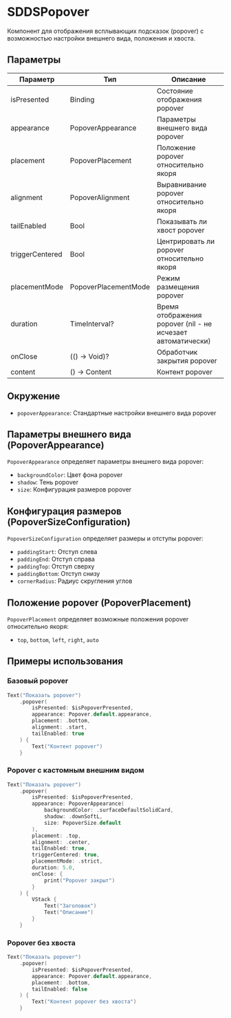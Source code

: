 # SDDSPopover

Компонент для отображения всплывающих подсказок (popover) с возможностью настройки внешнего вида, положения и хвоста.

## Параметры

| Параметр | Тип | Описание |
|----------|-----|-----------|
| isPresented | Binding<Bool> | Состояние отображения popover |
| appearance | PopoverAppearance | Параметры внешнего вида popover |
| placement | PopoverPlacement | Положение popover относительно якоря |
| alignment | PopoverAlignment | Выравнивание popover относительно якоря |
| tailEnabled | Bool | Показывать ли хвост popover |
| triggerCentered | Bool | Центрировать ли popover относительно якоря |
| placementMode | PopoverPlacementMode | Режим размещения popover |
| duration | TimeInterval? | Время отображения popover (nil - не исчезает автоматически) |
| onClose | (() -> Void)? | Обработчик закрытия popover |
| content | () -> Content | Контент popover |

## Окружение

- `popoverAppearance`: Стандартные настройки внешнего вида popover

## Параметры внешнего вида (PopoverAppearance)

`PopoverAppearance` определяет параметры внешнего вида popover:

- `backgroundColor`: Цвет фона popover
- `shadow`: Тень popover
- `size`: Конфигурация размеров popover

## Конфигурация размеров (PopoverSizeConfiguration)

`PopoverSizeConfiguration` определяет размеры и отступы popover:

- `paddingStart`: Отступ слева
- `paddingEnd`: Отступ справа
- `paddingTop`: Отступ сверху
- `paddingBottom`: Отступ снизу
- `cornerRadius`: Радиус скругления углов

## Положение popover (PopoverPlacement)

`PopoverPlacement` определяет возможные положения popover относительно якоря:

- `top`, `bottom`, `left`, `right`, `auto`

## Примеры использования

### Базовый popover
```swift
Text("Показать popover")
    .popover(
        isPresented: $isPopoverPresented,
        appearance: Popover.default.appearance,
        placement: .bottom,
        alignment: .start,
        tailEnabled: true
    ) {
        Text("Контент popover")
    }
```

### Popover с кастомным внешним видом
```swift
Text("Показать popover")
    .popover(
        isPresented: $isPopoverPresented,
        appearance: PopoverAppearance(
            backgroundColor: .surfaceDefaultSolidCard,
            shadow: .downSoftL,
            size: PopoverSize.default
        ),
        placement: .top,
        alignment: .center,
        tailEnabled: true,
        triggerCentered: true,
        placementMode: .strict,
        duration: 5.0,
        onClose: {
            print("Popover закрыт")
        }
    ) {
        VStack {
            Text("Заголовок")
            Text("Описание")
        }
    }
```

### Popover без хвоста
```swift
Text("Показать popover")
    .popover(
        isPresented: $isPopoverPresented,
        appearance: Popover.default.appearance,
        placement: .bottom,
        tailEnabled: false
    ) {
        Text("Контент popover без хвоста")
    }
``` 